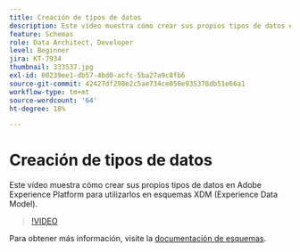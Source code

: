 ```yaml
---
title: Creación de tipos de datos
description: Este vídeo muestra cómo crear sus propios tipos de datos en Adobe Experience Platform para utilizarlos en esquemas XDM (Experience Data Model).
feature: Schemas
role: Data Architect, Developer
level: Beginner
jira: KT-7934
thumbnail: 333537.jpg
exl-id: 00239ee1-db57-4bd0-acfc-5ba27a9c8fb6
source-git-commit: 42427df298e2c5ae734ce050e935378db51e66a1
workflow-type: tm+mt
source-wordcount: '64'
ht-degree: 18%

---
```


# Creación de tipos de datos

Este vídeo muestra cómo crear sus propios tipos de datos en Adobe Experience Platform para utilizarlos en esquemas XDM (Experience Data Model).

>[!VIDEO](https://video.tv.adobe.com/v/333537?quality=12&learn=on)

Para obtener más información, visite la [documentación de esquemas](https://experienceleague.adobe.com/docs/experience-platform/xdm/home.html?lang=es).
